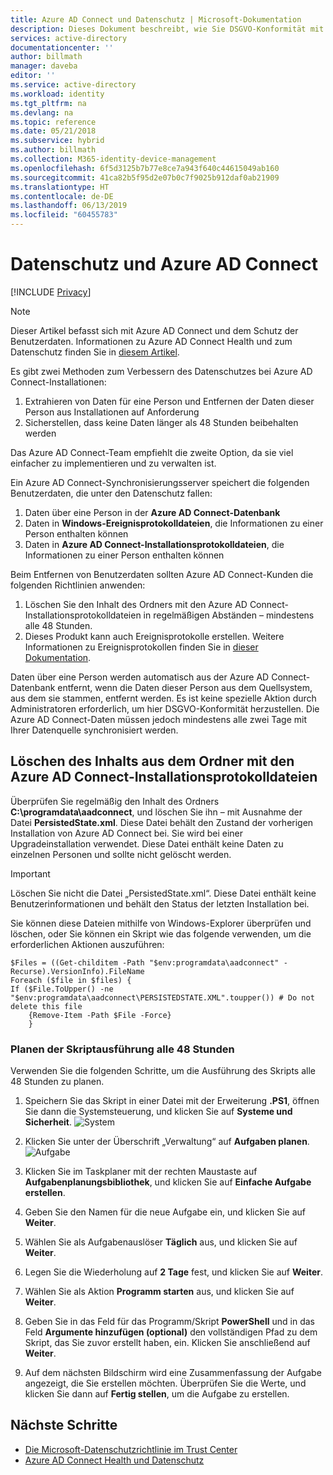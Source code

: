 ```yaml
---
title: Azure AD Connect und Datenschutz | Microsoft-Dokumentation
description: Dieses Dokument beschreibt, wie Sie DSGVO-Konformität mit Azure AD Connect erzielen.
services: active-directory
documentationcenter: ''
author: billmath
manager: daveba
editor: ''
ms.service: active-directory
ms.workload: identity
ms.tgt_pltfrm: na
ms.devlang: na
ms.topic: reference
ms.date: 05/21/2018
ms.subservice: hybrid
ms.author: billmath
ms.collection: M365-identity-device-management
ms.openlocfilehash: 6f5d3125b7b77e8ce7a943f640c44615049ab160
ms.sourcegitcommit: 41ca82b5f95d2e07b0c7f9025b912daf0ab21909
ms.translationtype: HT
ms.contentlocale: de-DE
ms.lasthandoff: 06/13/2019
ms.locfileid: "60455783"
---
```

# <a name="user-privacy-and-azure-ad-connect"></a>Datenschutz und Azure AD Connect 

[!INCLUDE [Privacy](../../../includes/gdpr-intro-sentence.md)]

>[!NOTE] 
>Dieser Artikel befasst sich mit Azure AD Connect und dem Schutz der Benutzerdaten.  Informationen zu Azure AD Connect Health und zum Datenschutz finden Sie in [diesem Artikel](reference-connect-health-user-privacy.md).

Es gibt zwei Methoden zum Verbessern des Datenschutzes bei Azure AD Connect-Installationen:

1.  Extrahieren von Daten für eine Person und Entfernen der Daten dieser Person aus Installationen auf Anforderung
2.  Sicherstellen, dass keine Daten länger als 48 Stunden beibehalten werden

Das Azure AD Connect-Team empfiehlt die zweite Option, da sie viel einfacher zu implementieren und zu verwalten ist.

Ein Azure AD Connect-Synchronisierungsserver speichert die folgenden Benutzerdaten, die unter den Datenschutz fallen:
1.  Daten über eine Person in der **Azure AD Connect-Datenbank**
2.  Daten in **Windows-Ereignisprotokolldateien**, die Informationen zu einer Person enthalten können
3.  Daten in **Azure AD Connect-Installationsprotokolldateien**, die Informationen zu einer Person enthalten können

Beim Entfernen von Benutzerdaten sollten Azure AD Connect-Kunden die folgenden Richtlinien anwenden:
1.  Löschen Sie den Inhalt des Ordners mit den Azure AD Connect-Installationsprotokolldateien in regelmäßigen Abständen – mindestens alle 48 Stunden.
2.  Dieses Produkt kann auch Ereignisprotokolle erstellen.  Weitere Informationen zu Ereignisprotokollen finden Sie in [dieser Dokumentation](https://msdn.microsoft.com/library/windows/desktop/aa385780.aspx).

Daten über eine Person werden automatisch aus der Azure AD Connect-Datenbank entfernt, wenn die Daten dieser Person aus dem Quellsystem, aus dem sie stammen, entfernt werden. Es ist keine spezielle Aktion durch Administratoren erforderlich, um hier DSGVO-Konformität herzustellen.  Die Azure AD Connect-Daten müssen jedoch mindestens alle zwei Tage mit Ihrer Datenquelle synchronisiert werden.

## <a name="delete-the-azure-ad-connect-installation-log-file-folder-contents"></a>Löschen des Inhalts aus dem Ordner mit den Azure AD Connect-Installationsprotokolldateien
Überprüfen Sie regelmäßig den Inhalt des Ordners **C:\programdata\aadconnect**, und löschen Sie ihn – mit Ausnahme der Datei **PersistedState.xml**. Diese Datei behält den Zustand der vorherigen Installation von Azure AD Connect bei. Sie wird bei einer Upgradeinstallation verwendet. Diese Datei enthält keine Daten zu einzelnen Personen und sollte nicht gelöscht werden.

>[!IMPORTANT]
>Löschen Sie nicht die Datei „PersistedState.xml“.  Diese Datei enthält keine Benutzerinformationen und behält den Status der letzten Installation bei.

Sie können diese Dateien mithilfe von Windows-Explorer überprüfen und löschen, oder Sie können ein Skript wie das folgende verwenden, um die erforderlichen Aktionen auszuführen:


```
$Files = ((Get-childitem -Path "$env:programdata\aadconnect" -Recurse).VersionInfo).FileName
Foreach ($file in $files) {
If ($File.ToUpper() -ne "$env:programdata\aadconnect\PERSISTEDSTATE.XML".toupper()) # Do not delete this file
    {Remove-Item -Path $File -Force}
    } 
```

### <a name="schedule-this-script-to-run-every-48-hours"></a>Planen der Skriptausführung alle 48 Stunden
Verwenden Sie die folgenden Schritte, um die Ausführung des Skripts alle 48 Stunden zu planen.

1.  Speichern Sie das Skript in einer Datei mit der Erweiterung **&#46;PS1**, öffnen Sie dann die Systemsteuerung, und klicken Sie auf **Systeme und Sicherheit**.
    ![System](./media/reference-connect-user-privacy/gdpr2.png)

2.  Klicken Sie unter der Überschrift „Verwaltung“ auf **Aufgaben planen**.
    ![Aufgabe](./media/reference-connect-user-privacy/gdpr3.png)
3.  Klicken Sie im Taskplaner mit der rechten Maustaste auf **Aufgabenplanungsbibliothek**, und klicken Sie auf **Einfache Aufgabe erstellen**.
4.  Geben Sie den Namen für die neue Aufgabe ein, und klicken Sie auf **Weiter**.
5.  Wählen Sie als Aufgabenauslöser **Täglich** aus, und klicken Sie auf **Weiter**.
6.  Legen Sie die Wiederholung auf **2 Tage** fest, und klicken Sie auf **Weiter**.
7.  Wählen Sie als Aktion **Programm starten** aus, und klicken Sie auf **Weiter**.
8.  Geben Sie in das Feld für das Programm/Skript **PowerShell** und in das Feld **Argumente hinzufügen (optional)** den vollständigen Pfad zu dem Skript, das Sie zuvor erstellt haben, ein. Klicken Sie anschließend auf **Weiter**.
9.  Auf dem nächsten Bildschirm wird eine Zusammenfassung der Aufgabe angezeigt, die Sie erstellen möchten. Überprüfen Sie die Werte, und klicken Sie dann auf **Fertig stellen**, um die Aufgabe zu erstellen.



## <a name="next-steps"></a>Nächste Schritte
* [Die Microsoft-Datenschutzrichtlinie im Trust Center](https://www.microsoft.com/trustcenter)
* [Azure AD Connect Health und Datenschutz](reference-connect-health-user-privacy.md)
